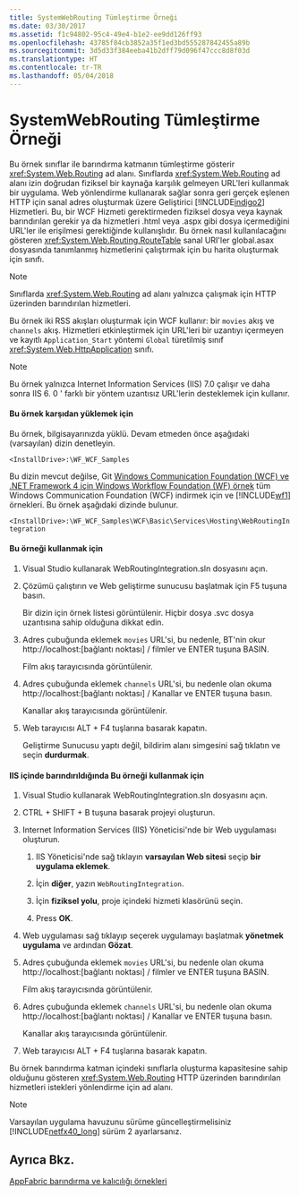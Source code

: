```yaml
---
title: SystemWebRouting Tümleştirme Örneği
ms.date: 03/30/2017
ms.assetid: f1c94802-95c4-49e4-b1e2-ee9dd126ff93
ms.openlocfilehash: 43785f84cb3852a35f1ed3bd555287842455a89b
ms.sourcegitcommit: 3d5d33f384eeba41b2dff79d096f47ccc8d8f03d
ms.translationtype: HT
ms.contentlocale: tr-TR
ms.lasthandoff: 05/04/2018
---
```

# <a name="systemwebrouting-integration-sample"></a>SystemWebRouting Tümleştirme Örneği
Bu örnek sınıflar ile barındırma katmanın tümleştirme gösterir <xref:System.Web.Routing> ad alanı. Sınıflarda <xref:System.Web.Routing> ad alanı izin doğrudan fiziksel bir kaynağa karşılık gelmeyen URL'leri kullanmak bir uygulama. Web yönlendirme kullanarak sağlar sonra geri gerçek eşlenen HTTP için sanal adres oluşturmak üzere Geliştirici [!INCLUDE[indigo2](../../../../includes/indigo2-md.md)] Hizmetleri. Bu, bir WCF Hizmeti gerektirmeden fiziksel dosya veya kaynak barındırılan gerekir ya da hizmetleri .html veya .aspx gibi dosya içermediğini URL'ler ile erişilmesi gerektiğinde kullanışlıdır. Bu örnek nasıl kullanılacağını gösteren <xref:System.Web.Routing.RouteTable> sanal URI'ler global.asax dosyasında tanımlanmış hizmetlerini çalıştırmak için bu harita oluşturmak için sınıfı. 

> [!NOTE]
>  Sınıflarda <xref:System.Web.Routing> ad alanı yalnızca çalışmak için HTTP üzerinden barındırılan hizmetleri.  
  
Bu örnek iki RSS akışları oluşturmak için WCF kullanır: bir `movies` akış ve `channels` akış. Hizmetleri etkinleştirmek için URL'leri bir uzantıyı içermeyen ve kayıtlı `Application_Start` yöntemi `Global` türetilmiş sınıf <xref:System.Web.HttpApplication> sınıfı.  
  
> [!NOTE]
>  Bu örnek yalnızca Internet Information Services (IIS) 7.0 çalışır ve daha sonra IIS 6. 0 ' farklı bir yöntem uzantısız URL'lerin desteklemek için kullanır.  

#### <a name="to-download-this-sample"></a>Bu örnek karşıdan yüklemek için
  
Bu örnek, bilgisayarınızda yüklü. Devam etmeden önce aşağıdaki (varsayılan) dizin denetleyin.  
   
`<InstallDrive>:\WF_WCF_Samples`  
   
 Bu dizin mevcut değilse, Git [Windows Communication Foundation (WCF) ve .NET Framework 4 için Windows Workflow Foundation (WF) örnek](http://go.microsoft.com/fwlink/?LinkId=150780) tüm Windows Communication Foundation (WCF) indirmek için ve [!INCLUDE[wf1](../../../../includes/wf1-md.md)] örnekleri. Bu örnek aşağıdaki dizinde bulunur.  
   
`<InstallDrive>:\WF_WCF_Samples\WCF\Basic\Services\Hosting\WebRoutingIntegration`  
  
#### <a name="to-use-this-sample"></a>Bu örneği kullanmak için  
  
1.  Visual Studio kullanarak WebRoutingIntegration.sln dosyasını açın.  
  
2.  Çözümü çalıştırın ve Web geliştirme sunucusu başlatmak için F5 tuşuna basın.  
  
     Bir dizin için örnek listesi görüntülenir. Hiçbir dosya .svc dosya uzantısına sahip olduğuna dikkat edin.  
  
3.  Adres çubuğunda eklemek `movies` URL'si, bu nedenle, BT'nin okur http://localhost:[bağlantı noktası] / filmler ve ENTER tuşuna BASIN.  
  
     Film akış tarayıcısında görüntülenir.  
  
4.  Adres çubuğunda eklemek `channels` URL'si, bu nedenle olan okuma http://localhost:[bağlantı noktası] / Kanallar ve ENTER tuşuna basın.  
  
     Kanallar akış tarayıcısında görüntülenir.  
  
5.  Web tarayıcısı ALT + F4 tuşlarına basarak kapatın.  
  
     Geliştirme Sunucusu yaptı değil, bildirim alanı simgesini sağ tıklatın ve seçin **durdurmak**.  
  
#### <a name="to-use-this-sample-when-hosted-in-iis"></a>IIS içinde barındırıldığında Bu örneği kullanmak için  
  
1.  Visual Studio kullanarak WebRoutingIntegration.sln dosyasını açın.  
  
2.  CTRL + SHIFT + B tuşuna basarak projeyi oluşturun.  
  
3.  Internet Information Services (IIS) Yöneticisi'nde bir Web uygulaması oluşturun.  
  
    1.  IIS Yöneticisi'nde sağ tıklayın **varsayılan Web sitesi** seçip **bir uygulama eklemek**.  
  
    2.  İçin **diğer**, yazın `WebRoutingIntegration`.  
  
    3.  İçin **fiziksel yolu**, proje içindeki hizmeti klasörünü seçin.  
  
    4.  Press **OK**.  
  
4.  Web uygulaması sağ tıklayıp seçerek uygulamayı başlatmak **yönetmek uygulama** ve ardından **Gözat**.  
  
5.  Adres çubuğunda eklemek `movies` URL'si, bu nedenle olan okuma http://localhost:[bağlantı noktası] / filmler ve ENTER tuşuna BASIN.  
  
     Film akış tarayıcısında görüntülenir.  
  
6.  Adres çubuğunda eklemek `channels` URL'si, bu nedenle olan okuma http://localhost:[bağlantı noktası] / Kanallar ve ENTER tuşuna basın.  
  
     Kanallar akış tarayıcısında görüntülenir.  
  
7.  Web tarayıcısı ALT + F4 tuşlarına basarak kapatın.  
  
 Bu örnek barındırma katman içindeki sınıflarla oluşturma kapasitesine sahip olduğunu gösteren <xref:System.Web.Routing> HTTP üzerinden barındırılan hizmetleri istekleri yönlendirme için ad alanı.  
  
> [!NOTE]
>  Varsayılan uygulama havuzunu sürüme güncelleştirmelisiniz [!INCLUDE[netfx40_long](../../../../includes/netfx40-long-md.md)] sürüm 2 ayarlarsanız.  
  
## <a name="see-also"></a>Ayrıca Bkz.  
 [AppFabric barındırma ve kalıcılığı örnekleri](http://go.microsoft.com/fwlink/?LinkId=193961)
